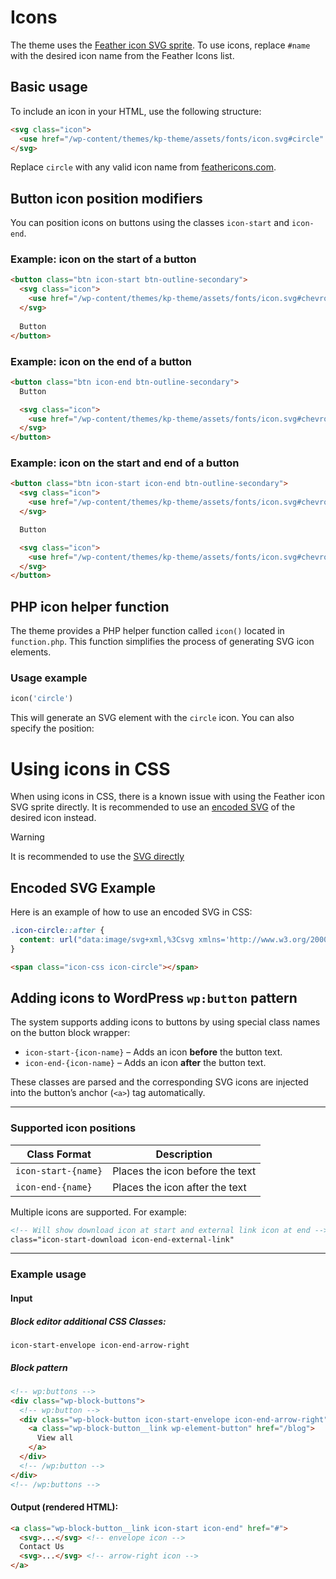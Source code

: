 # Icons

The theme uses the [Feather icon SVG sprite](https://feathericons.com). To use icons, replace `#name` with the desired icon name from the Feather Icons list.

## Basic usage

To include an icon in your HTML, use the following structure:

```html
<svg class="icon">
  <use href="/wp-content/themes/kp-theme/assets/fonts/icon.svg#circle" />
</svg>
```

Replace `circle` with any valid icon name from [feathericons.com](https://feathericons.com).

## Button icon position modifiers

You can position icons on buttons using the classes `icon-start` and `icon-end`.

### Example: icon on the start of a button

```html
<button class="btn icon-start btn-outline-secondary">
  <svg class="icon">
    <use href="/wp-content/themes/kp-theme/assets/fonts/icon.svg#chevron-left" />
  </svg>
  
  Button
</button>
```

### Example: icon on the end of a button

```html
<button class="btn icon-end btn-outline-secondary">
  Button

  <svg class="icon">
    <use href="/wp-content/themes/kp-theme/assets/fonts/icon.svg#chevron-right" />
  </svg>
</button>
```

### Example: icon on the start and end of a button

```html
<button class="btn icon-start icon-end btn-outline-secondary">
  <svg class="icon">
    <use href="/wp-content/themes/kp-theme/assets/fonts/icon.svg#chevron-left" />
  </svg>

  Button

  <svg class="icon">
    <use href="/wp-content/themes/kp-theme/assets/fonts/icon.svg#chevron-right" />
  </svg>
</button>
```


## PHP icon helper function

The theme provides a PHP helper function called `icon()` located in `function.php`. This function simplifies the process of generating SVG icon elements.

### Usage example

```php
icon('circle')
```

This will generate an SVG element with the `circle` icon. You can also specify the position:

# Using icons in CSS

When using icons in CSS, there is a known issue with using the Feather icon SVG sprite directly. It is recommended to use an [encoded SVG](https://yoksel.github.io/url-encoder/) of the desired icon instead.

> [!WARNING] 
> It is recommended to use the [SVG directly](#basic-usage)

## Encoded SVG Example

Here is an example of how to use an encoded SVG in CSS:

```css
.icon-circle::after {
  content: url("data:image/svg+xml,%3Csvg xmlns='http://www.w3.org/2000/svg' width='24' height='24' viewBox='0 0 24 24' fill='none' stroke='currentColor' stroke-width='2' stroke-linecap='round' stroke-linejoin='round' class='feather feather-chevron-down'%3E%3Cpolyline points='6 9 12 15 18 9'/%3E%3C/svg%3E");
}
```

```html
<span class="icon-css icon-circle"></span>
```

## Adding icons to WordPress `wp:button` pattern

The system supports adding icons to buttons by using special class names on the button block wrapper:

- `icon-start-{icon-name}` – Adds an icon **before** the button text.
- `icon-end-{icon-name}` – Adds an icon **after** the button text.

These classes are parsed and the corresponding SVG icons are injected into the button’s anchor (`<a>`) tag automatically.

---

### Supported icon positions

| Class Format              | Description                        |
|---------------------------|------------------------------------|
| `icon-start-{name}`       | Places the icon before the text    |
| `icon-end-{name}`         | Places the icon after the text     |

Multiple icons are supported. For example:

```html
<!-- Will show download icon at start and external link icon at end -->
class="icon-start-download icon-end-external-link"
```

---

### Example usage

#### Input 


##### Block editor additional CSS Classes:

```text
icon-start-envelope icon-end-arrow-right
```

##### Block pattern

```html
<!-- wp:buttons -->
<div class="wp-block-buttons">
  <!-- wp:button -->
  <div class="wp-block-button icon-start-envelope icon-end-arrow-right">
    <a class="wp-block-button__link wp-element-button" href="/blog">
      View all
    </a>
  </div>
  <!-- /wp:button -->
</div>
<!-- /wp:buttons -->
 ```

#### Output (rendered HTML):

```html
<a class="wp-block-button__link icon-start icon-end" href="#">
  <svg>...</svg> <!-- envelope icon -->
  Contact Us
  <svg>...</svg> <!-- arrow-right icon -->
</a>
```

